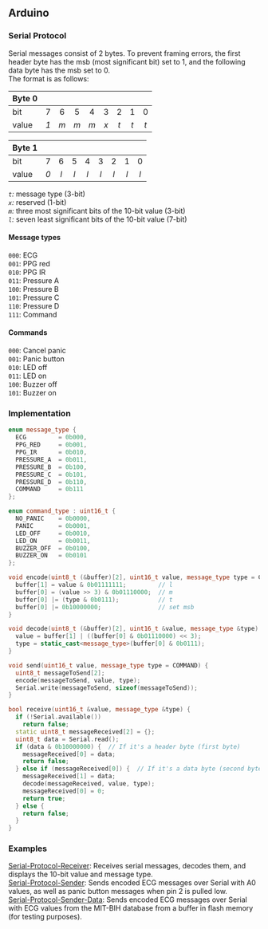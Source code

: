 ## Arduino
### Serial Protocol
Serial messages consist of 2 bytes. To prevent framing errors, the first header byte has the msb (most significant bit) set to 1, and the following data byte has the msb set to 0.    
The format is as follows:  

| Byte 0 |     |     |     |     |     |     |     |     | 
|:-------|:---:|:---:|:---:|:---:|:---:|:---:|:---:|:---:|
| bit    |  7  |  6  |  5  |  4  |  3  |  2  |  1  |  0  | 
| value  | *1* | *m* | *m* | *m* | *x* | *t* | *t* | *t* | 

| Byte 1 |     |     |     |     |     |     |     |     | 
|:-------|:---:|:---:|:---:|:---:|:---:|:---:|:---:|:---:| 
| bit    |  7  |  6  |  5  |  4  |  3  |  2  |  1  |  0  | 
| value  | *0* | *l* | *l* | *l* | *l* | *l* | *l* | *l* |

*`t`:* message type (3-bit)  
*`x`:* reserved (1-bit)  
*`m`:* three most significant bits of the 10-bit value (3-bit)  
*`l`:* seven least significant bits of the 10-bit value (7-bit)  

#### Message types
`000`: ECG  
`001`: PPG red  
`010`: PPG IR  
`011`: Pressure A  
`100`: Pressure B  
`101`: Pressure C  
`110`: Pressure D  
`111`: Command  

#### Commands
`000`: Cancel panic  
`001`: Panic button  
`010`: LED off  
`011`: LED on  
`100`: Buzzer off  
`101`: Buzzer on  

### Implementation

```cpp
enum message_type {
  ECG         = 0b000,
  PPG_RED     = 0b001,
  PPG_IR      = 0b010,
  PRESSURE_A  = 0b011,
  PRESSURE_B  = 0b100,
  PRESSURE_C  = 0b101,
  PRESSURE_D  = 0b110,
  COMMAND     = 0b111
};

enum command_type : uint16_t {
  NO_PANIC    = 0b0000,
  PANIC       = 0b0001,
  LED_OFF     = 0b0010,
  LED_ON      = 0b0011,
  BUZZER_OFF  = 0b0100,
  BUZZER_ON   = 0b0101
};

void encode(uint8_t (&buffer)[2], uint16_t value, message_type type = COMMAND) {
  buffer[1] = value & 0b01111111;         // l
  buffer[0] = (value >> 3) & 0b01110000;  // m
  buffer[0] |= (type & 0b0111);           // t
  buffer[0] |= 0b10000000;                // set msb
}

void decode(uint8_t (&buffer)[2], uint16_t &value, message_type &type) {
  value = buffer[1] | ((buffer[0] & 0b01110000) << 3);
  type = static_cast<message_type>(buffer[0] & 0b0111);
}

void send(uint16_t value, message_type type = COMMAND) {
  uint8_t messageToSend[2];
  encode(messageToSend, value, type);
  Serial.write(messageToSend, sizeof(messageToSend));
}

bool receive(uint16_t &value, message_type &type) {
  if (!Serial.available())
    return false;
  static uint8_t messageReceived[2] = {};
  uint8_t data = Serial.read();
  if (data & 0b10000000) {  // If it's a header byte (first byte)
    messageReceived[0] = data;
    return false;
  } else if (messageReceived[0]) {  // If it's a data byte (second byte) and a first byte has been received
    messageReceived[1] = data;
    decode(messageReceived, value, type);
    messageReceived[0] = 0;
    return true;
  } else {
    return false;
  }
}
```
### Examples
[Serial-Protocol-Receiver](https://github.com/tttapa/ESAT4B3/blob/master/Arduino/Firmware/Tests/Serial-Protocol-Receiver/Serial-Protocol-Receiver.ino): Receives serial messages, decodes them, and displays the 10-bit value and message type.  
[Serial-Protocol-Sender](https://github.com/tttapa/ESAT4B3/blob/master/Arduino/Firmware/Tests/Serial-Protocol-Sender/Serial-Protocol-Sender.ino): Sends encoded ECG messages over Serial with A0 values, as well as panic button messages when pin 2 is pulled low.  
[Serial-Protocol-Sender-Data](https://github.com/tttapa/ESAT4B3/blob/master/Arduino/Firmware/Tests/Serial-Protocol-Sender-Data/Serial-Protocol-Sender-Data.ino): Sends encoded ECG messages over Serial with ECG values from the MIT-BIH database from a buffer in flash memory (for testing purposes).  
